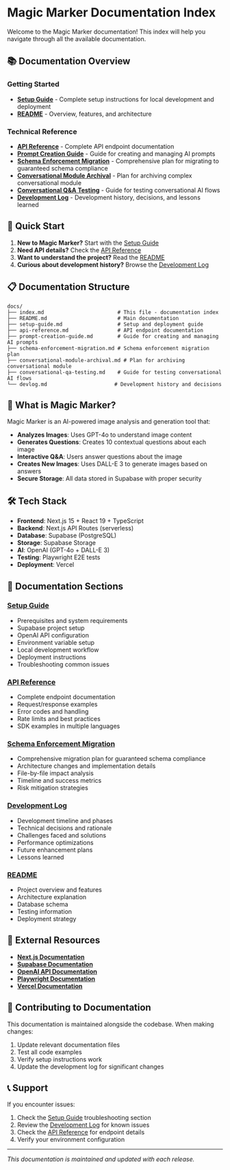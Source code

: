 # Magic Marker Documentation Index

Welcome to the Magic Marker documentation! This index will help you navigate through all the available documentation.

## 📚 **Documentation Overview**

### **Getting Started**
- **[Setup Guide](setup-guide.md)** - Complete setup instructions for local development and deployment
- **[README](README.md)** - Overview, features, and architecture

### **Technical Reference**
- **[API Reference](api-reference.md)** - Complete API endpoint documentation
- **[Prompt Creation Guide](prompt-creation-guide.md)** - Guide for creating and managing AI prompts
- **[Schema Enforcement Migration](schema-enforcement-migration.md)** - Comprehensive plan for migrating to guaranteed schema compliance
- **[Conversational Module Archival](conversational-module-archival.md)** - Plan for archiving complex conversational module
- **[Conversational Q&A Testing](conversational-qa-testing.md)** - Guide for testing conversational AI flows
- **[Development Log](devlog.md)** - Development history, decisions, and lessons learned

## 🚀 **Quick Start**

1. **New to Magic Marker?** Start with the [Setup Guide](setup-guide.md)
2. **Need API details?** Check the [API Reference](api-reference.md)
3. **Want to understand the project?** Read the [README](README.md)
4. **Curious about development history?** Browse the [Development Log](devlog.md)

## 📋 **Documentation Structure**

```
docs/
├── index.md                        # This file - documentation index
├── README.md                       # Main documentation
├── setup-guide.md                  # Setup and deployment guide
├── api-reference.md                # API endpoint documentation
├── prompt-creation-guide.md        # Guide for creating and managing AI prompts
├── schema-enforcement-migration.md # Schema enforcement migration plan
├── conversational-module-archival.md # Plan for archiving conversational module
├── conversational-qa-testing.md    # Guide for testing conversational AI flows
└── devlog.md                      # Development history and decisions
```

## 🎯 **What is Magic Marker?**

Magic Marker is an AI-powered image analysis and generation tool that:

- **Analyzes Images**: Uses GPT-4o to understand image content
- **Generates Questions**: Creates 10 contextual questions about each image
- **Interactive Q&A**: Users answer questions about the image
- **Creates New Images**: Uses DALL-E 3 to generate images based on answers
- **Secure Storage**: All data stored in Supabase with proper security

## 🛠️ **Tech Stack**

- **Frontend**: Next.js 15 + React 19 + TypeScript
- **Backend**: Next.js API Routes (serverless)
- **Database**: Supabase (PostgreSQL)
- **Storage**: Supabase Storage
- **AI**: OpenAI (GPT-4o + DALL-E 3)
- **Testing**: Playwright E2E tests
- **Deployment**: Vercel

## 📖 **Documentation Sections**

### **[Setup Guide](setup-guide.md)**
- Prerequisites and system requirements
- Supabase project setup
- OpenAI API configuration
- Environment variable setup
- Local development workflow
- Deployment instructions
- Troubleshooting common issues

### **[API Reference](api-reference.md)**
- Complete endpoint documentation
- Request/response examples
- Error codes and handling
- Rate limits and best practices
- SDK examples in multiple languages

### **[Schema Enforcement Migration](schema-enforcement-migration.md)**
- Comprehensive migration plan for guaranteed schema compliance
- Architecture changes and implementation details
- File-by-file impact analysis
- Timeline and success metrics
- Risk mitigation strategies

### **[Development Log](devlog.md)**
- Development timeline and phases
- Technical decisions and rationale
- Challenges faced and solutions
- Performance optimizations
- Future enhancement plans
- Lessons learned

### **[README](README.md)**
- Project overview and features
- Architecture explanation
- Database schema
- Testing information
- Deployment strategy

## 🔗 **External Resources**

- **[Next.js Documentation](https://nextjs.org/docs)**
- **[Supabase Documentation](https://supabase.com/docs)**
- **[OpenAI API Documentation](https://platform.openai.com/docs)**
- **[Playwright Documentation](https://playwright.dev/)**
- **[Vercel Documentation](https://vercel.com/docs)**

## 🤝 **Contributing to Documentation**

This documentation is maintained alongside the codebase. When making changes:

1. Update relevant documentation files
2. Test all code examples
3. Verify setup instructions work
4. Update the development log for significant changes

## 📞 **Support**

If you encounter issues:

1. Check the [Setup Guide](setup-guide.md) troubleshooting section
2. Review the [Development Log](devlog.md) for known issues
3. Check the [API Reference](api-reference.md) for endpoint details
4. Verify your environment configuration

---

*This documentation is maintained and updated with each release.*
